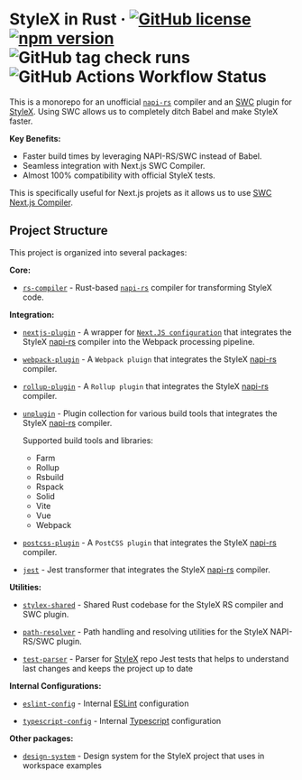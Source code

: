 # StyleX in Rust &middot; [![GitHub license](https://img.shields.io/badge/license-MIT-green.svg)](https://github.com/Dwlad90/stylex-swc-plugin/blob/develop/LICENSE) [![npm version](https://img.shields.io/npm/v/@stylexswc/rs-compiler.svg?style=flat)](https://www.npmjs.com/package/@stylexswc/rs-compiler) ![GitHub tag check runs](https://img.shields.io/github/check-runs/Dwlad90/stylex-swc-plugin/0.6.3?label=Release%20status) ![GitHub Actions Workflow Status](https://img.shields.io/github/actions/workflow/status/Dwlad90/stylex-swc-plugin/pr-validation.yml?branch=develop&label=Project%20Health)

This is a monorepo for an unofficial [`napi-rs`](https://napi.rs/) compiler and
an [SWC](https://swc.rs/) plugin for
[StyleX](https://github.com/facebook/stylex). Using SWC allows us to completely
ditch Babel and make StyleX faster.

**Key Benefits:**

* Faster build times by leveraging NAPI-RS/SWC instead of Babel.
* Seamless integration with Next.js SWC Compiler.
* Almost 100% compatibility with official StyleX tests.

This is specifically useful for Next.js projets as it allows us to use
[SWC Next.js Compiler](https://nextjs.org/docs/architecture/nextjs-compiler).

## Project Structure

This project is organized into several packages:

**Core:**

* [`rs-compiler`](./crates/stylex-rs-compiler) -
  Rust-based [`napi-rs`](https://napi.rs/) compiler for transforming StyleX code.

**Integration:**

* [`nextjs-plugin`](./packages/nextjs-plugin) -
  A wrapper for [`Next.JS configuration`](https://nextjs.org/docs/app/api-reference/next-config-js) that integrates the StyleX [napi-rs](https://napi.rs/) compiler into the Webpack processing pipeline.

* [`webpack-plugin`](./packages/webpack-plugin) -
  A `Webpack pluign` that integrates the StyleX
  [napi-rs](https://napi.rs/) compiler.

* [`rollup-plugin`](./packages/rollup-plugin) -
  A `Rollup plugin` that integrates the StyleX [napi-rs](https://napi.rs/)
  compiler.

* [`unplugin`](./packages/unplugin) -
  Plugin collection for various build tools that integrates the StyleX [napi-rs](https://napi.rs/)
  compiler.

  Supported build tools and libraries:

  * Farm
  * Rollup
  * Rsbuild
  * Rspack
  * Solid
  * Vite
  * Vue
  * Webpack

* [`postcss-plugin`](./packages/postcss-plugin) - A `PostCSS plugin` that integrates the StyleX [napi-rs](https://napi.rs/) compiler.

* [`jest`](./packages/jest) - Jest transformer that integrates the StyleX [napi-rs](https://napi.rs/) compiler.

**Utilities:**

* [`stylex-shared`](./crates/stylex-shared) -
 Shared Rust codebase for the StyleX RS compiler and SWC plugin.

* [`path-resolver`](./crates/stylex-path-resolver) -
   Path handling and resolving utilities for the StyleX NAPI-RS/SWC plugin.

* [`test-parser`](./crates/stylex-test-parser) -
  Parser for [StyleX](https://github.com/facebook/stylex) repo Jest tests that
  helps to understand last changes and keeps the project up to date

**Internal Configurations:**

* [`eslint-config`](./packages/eslint-config) -
  Internal [ESLint](https://eslint.org/) configuration

* [`typescript-config`](./packages/typescript-config) -
  Internal
  [Typescript](https://www.typescriptlang.org/docs/handbook/tsconfig-json.htm)
  configuration

**Other packages:**

* [`design-system`](./packages/design-system) - Design system for the StyleX project that uses in workspace examples

